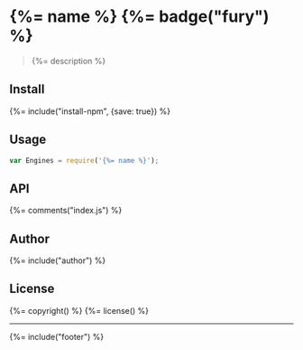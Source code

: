 # {%= name %} {%= badge("fury") %}

> {%= description %}

## Install
{%= include("install-npm", {save: true}) %}

## Usage

```js
var Engines = require('{%= name %}');
```

## API
{%= comments("index.js") %}

## Author
{%= include("author") %}

## License
{%= copyright() %}
{%= license() %}

***

{%= include("footer") %}

[helper-cache]: https://github.com/jonschlinkert/helper-cache